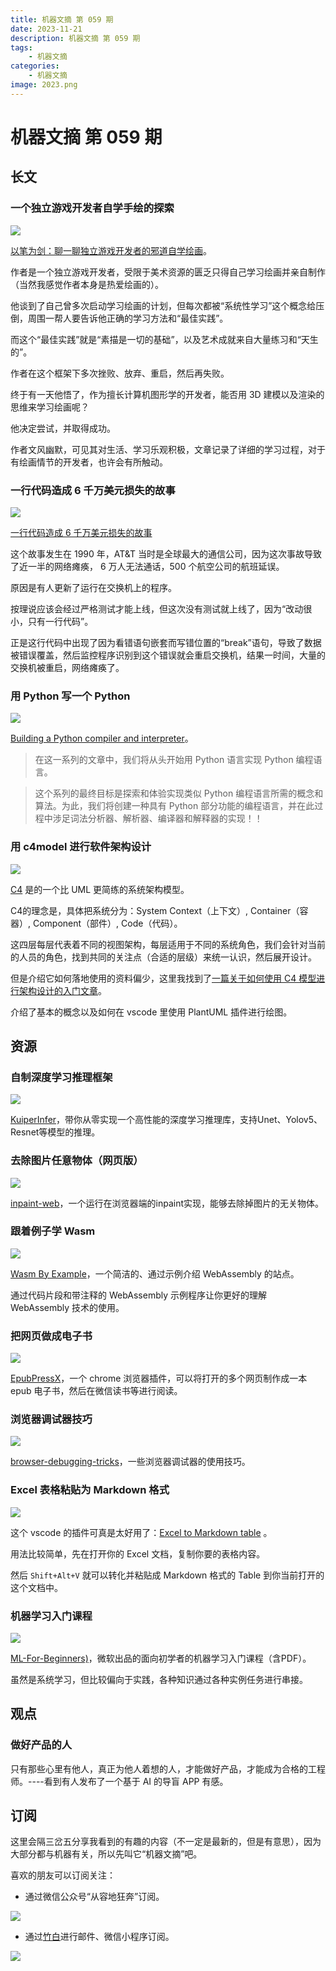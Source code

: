 ```yaml
---
title: 机器文摘 第 059 期
date: 2023-11-21
description: 机器文摘 第 059 期
tags: 
    - 机器文摘
categories:
    - 机器文摘
image: 2023.png
---
```

# 机器文摘 第 059 期

## 长文
### 一个独立游戏开发者自学手绘的探索
![](2023-11-21-09-45-38.png)

[以笔为剑：聊一聊独立游戏开发者的邪道自学绘画](https://indienova.com/indie-game-development/the-process-of-learning-art-for-an-indie-game-developer/)。

作者是一个独立游戏开发者，受限于美术资源的匮乏只得自己学习绘画并亲自制作（当然我感觉作者本身是热爱绘画的）。

他谈到了自己曾多次启动学习绘画的计划，但每次都被“系统性学习”这个概念给压倒，周围一帮人要告诉他正确的学习方法和“最佳实践”。

而这个“最佳实践”就是“素描是一切的基础”，以及艺术成就来自大量练习和“天生的”。

作者在这个框架下多次挫败、放弃、重启，然后再失败。

终于有一天他悟了，作为擅长计算机图形学的开发者，能否用 3D 建模以及渲染的思维来学习绘画呢？

他决定尝试，并取得成功。

作者文风幽默，可见其对生活、学习乐观积极，文章记录了详细的学习过程，对于有绘画情节的开发者，也许会有所触动。

### 一行代码造成 6 千万美元损失的故事
![](2023-11-21-09-45-57.png)

[一行代码造成 6 千万美元损失的故事](https://engineercodex.substack.com/p/how-one-line-of-code-caused-a-60)

这个故事发生在 1990 年，AT&T 当时是全球最大的通信公司，因为这次事故导致了近一半的网络瘫痪， 6 万人无法通话，500 个航空公司的航班延误。

原因是有人更新了运行在交换机上的程序。

按理说应该会经过严格测试才能上线，但这次没有测试就上线了，因为“改动很小，只有一行代码”。

正是这行代码中出现了因为看错语句嵌套而写错位置的“break”语句，导致了数据被错误覆盖，然后监控程序识别到这个错误就会重启交换机，结果一时间，大量的交换机被重启，网络瘫痪了。

### 用 Python 写一个 Python
![](2023-11-21-09-46-11.png)

[Building a Python compiler and interpreter](https://mathspp.com/blog/building-a-python-compiler-and-interpreter)。

> 在这一系列的文章中，我们将从头开始用 Python 语言实现 Python 编程语言。

> 这个系列的最终目标是探索和体验实现类似 Python 编程语言所需的概念和算法。为此，我们将创建一种具有 Python 部分功能的编程语言，并在此过程中涉足词法分析器、解析器、编译器和解释器的实现！！

### 用 c4model 进行软件架构设计
![](2023-11-21-09-46-23.png)

[C4](c4model.com) 是的一个比 UML 更简练的系统架构模型。

C4的理念是，具体把系统分为：System Context（上下文）, Container（容器）, Component（部件）, Code（代码）。

这四层每层代表着不同的视图架构，每层适用于不同的系统角色，我们会针对当前的人员的角色，找到共同的关注点（合适的层级）来统一认识，然后展开设计。

但是介绍它如何落地使用的资料偏少，这里我找到了[一篇关于如何使用 C4 模型进行架构设计的入门文章](网页链接)。

介绍了基本的概念以及如何在 vscode 里使用 PlantUML 插件进行绘图。

## 资源
### 自制深度学习推理框架
![](2023-11-21-09-46-43.png)

[KuiperInfer](https://github.com/zjhellofss/KuiperInfer)，带你从零实现一个高性能的深度学习推理库，支持Unet、Yolov5、Resnet等模型的推理。

### 去除图片任意物体（网页版）
![](2023-11-21-09-46-58.png)

[inpaint-web](https://github.com/lxfater/inpaint-web/tree/main​)，一个运行在浏览器端的inpaint实现，能够去除掉图片的无关物体。

### 跟着例子学 Wasm
![](2023-11-21-09-47-08.png)

[Wasm By Example](https://wasmbyexample.dev/home.en-us.html)，一个简洁的、通过示例介绍 WebAssembly 的站点。

通过代码片段和带注释的 WebAssembly 示例程序让你更好的理解 WebAssembly 技术的使用。 ​​​

### 把网页做成电子书
![](2023-11-21-09-47-19.png)

[EpubPressX](https://github.com/sunxen/EpubPressX)，一个 chrome 浏览器插件，可以将打开的多个网页制作成一本 epub 电子书，然后在微信读书等进行阅读。 

### 浏览器调试器技巧
![](2023-11-21-09-47-27.png)

[browser-debugging-tricks](https://alan.norbauer.com/articles/browser-debugging-tricks)，一些浏览器调试器的使用技巧。 

### Excel 表格粘贴为 Markdown 格式
![](2023-11-21-09-47-44.png)

这个 vscode 的插件可真是太好用了：[Excel to Markdown table](https://marketplace.visualstudio.com/items?itemName=csholmq.excel-to-markdown-table) 。

用法比较简单，先在打开你的 Excel 文档，复制你要的表格内容。

然后 `Shift+Alt+V` 就可以转化并粘贴成 Markdown 格式的 Table 到你当前打开的这个文档中。 ​​​

### 机器学习入门课程
![](2023-11-21-09-47-57.png)

[ML-For-Beginners)](https://microsoft.github.io/ML-For-Beginners)，微软出品的面向初学者的机器学习入门课程（含PDF）。

虽然是系统学习，但比较偏向于实践，各种知识通过各种实例任务进行串接。 ​​​

## 观点
### 做好产品的人
只有那些心里有他人，真正为他人着想的人，才能做好产品，才能成为合格的工程师。----看到有人发布了一个基于 AI 的导盲 APP 有感。

## 订阅
这里会隔三岔五分享我看到的有趣的内容（不一定是最新的，但是有意思），因为大部分都与机器有关，所以先叫它“机器文摘”吧。

喜欢的朋友可以订阅关注：

- 通过微信公众号“从容地狂奔”订阅。

![](../weixin.jpg)

- 通过[竹白](https://zhubai.love/)进行邮件、微信小程序订阅。

![](../zhubai.jpg)

